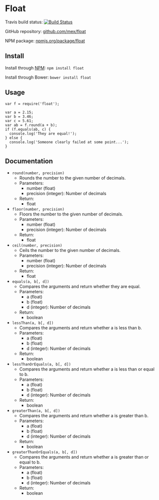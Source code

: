 # Float
Travis build status:
[![Build Status](https://travis-ci.org/mex/float.png)](https://travis-ci.org/mex/float)

GitHub repository: [github.com/mex/float](http://github.com/mex/float)

NPM package: [npmjs.org/package/float](http://npmjs.org/package/float)

## Install
Install through [NPM](http://npmjs.org/package/float): `npm install float`

Install through Bower: `bower install float`

## Usage
```
var f = require('float');

var a = 2.15;
var b = 3.46;
var c = 5.61;
var ab = f.round(a + b);
if (f.equals(ab, c) {
  console.log('They are equal!');
} else {
  console.log('Someone clearly failed at some point...');
}
```

## Documentation
* `round(number, precision)`
   * Rounds the number to the given number of decimals.
   * Parameters:
      * number (float)
      * precision (integer): Number of decimals
   * Return:
      * float
* `floor(number, precision)`
   * Floors the number to the given number of decimals.
   * Parameters:
      * number (float)
      * precision (integer): Number of decimals
   * Return:
      * float
* `ceil(number, precision)`
   * Ceils the number to the given number of decimals.
   * Parameters:
      * number (float)
      * precision (integer): Number of decimals
   * Return:
      * float
* `equals(a, b[, d])`
   * Compares the arguments and return whether they are equal.
   * Parameters:
      * a (float)
      * b (float)
      * d (integer): Number of decimals
   * Return:
      * boolean
* `lessThan(a, b[, d])`
   * Compares the arguments and return whether a is less than b.
   * Parameters:
      * a (float)
      * b (float)
      * d (integer): Number of decimals
   * Return:
      * boolean
* `lessThanOrEquals(a, b[, d])`
   * Compares the arguments and return whether a is less than or equal to b.
   * Parameters:
      * a (float)
      * b (float)
      * d (integer): Number of decimals
   * Return:
      * boolean
* `greaterThan(a, b[, d])`
   * Compares the arguments and return whether a is greater than b.
   * Parameters:
      * a (float)
      * b (float)
      * d (integer): Number of decimals
   * Return:
      * boolean
* `greaterThanOrEquals(a, b[, d])`
   * Compares the arguments and return whether a is greater than or equal to b.
   * Parameters:
      * a (float)
      * b (float)
      * d (integer): Number of decimals
   * Return:
      * boolean
